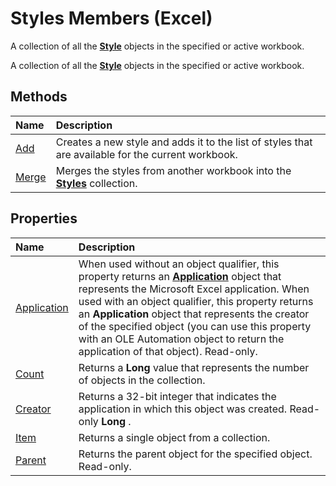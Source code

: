 
# Styles Members (Excel)
A collection of all the  **[Style](3c1e9184-0075-5f46-9a1a-0b61d874d1f8.md)** objects in the specified or active workbook.

A collection of all the  **[Style](3c1e9184-0075-5f46-9a1a-0b61d874d1f8.md)** objects in the specified or active workbook.


## Methods



|**Name**|**Description**|
|:-----|:-----|
|[Add](623ed34e-d79d-2f16-475a-0c58aef04aa4.md)|Creates a new style and adds it to the list of styles that are available for the current workbook.|
|[Merge](b2212f10-c16b-7108-8281-1c0375448f6d.md)|Merges the styles from another workbook into the  **[Styles](146effdc-e007-814d-b110-f7bd944fc15f.md)** collection.|

## Properties



|**Name**|**Description**|
|:-----|:-----|
|[Application](4926c689-1328-ceb8-520d-74f029e45c98.md)|When used without an object qualifier, this property returns an  **[Application](19b73597-5cf9-4f56-8227-b5211f657f6f.md)** object that represents the Microsoft Excel application. When used with an object qualifier, this property returns an **Application** object that represents the creator of the specified object (you can use this property with an OLE Automation object to return the application of that object). Read-only.|
|[Count](cf423590-8ad6-add0-8c64-e2647807483a.md)|Returns a  **Long** value that represents the number of objects in the collection.|
|[Creator](4ca8554c-8acb-8715-c13c-456cb7c255e0.md)|Returns a 32-bit integer that indicates the application in which this object was created. Read-only  **Long** .|
|[Item](2101cf1a-b37f-23f8-25b2-dde124d7c702.md)|Returns a single object from a collection.|
|[Parent](fd127ed7-bc9c-8e05-9a7c-7636b7b27d34.md)|Returns the parent object for the specified object. Read-only.|
